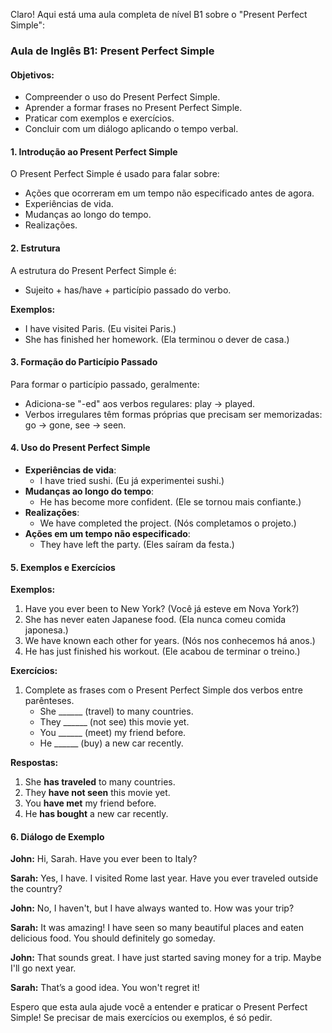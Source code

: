 Claro! Aqui está uma aula completa de nível B1 sobre o "Present Perfect Simple":

### Aula de Inglês B1: Present Perfect Simple

#### Objetivos:

- Compreender o uso do Present Perfect Simple.
- Aprender a formar frases no Present Perfect Simple.
- Praticar com exemplos e exercícios.
- Concluir com um diálogo aplicando o tempo verbal.

#### 1. Introdução ao Present Perfect Simple

O Present Perfect Simple é usado para falar sobre:

- Ações que ocorreram em um tempo não especificado antes de agora.
- Experiências de vida.
- Mudanças ao longo do tempo.
- Realizações.

#### 2. Estrutura

A estrutura do Present Perfect Simple é:

- Sujeito + has/have + particípio passado do verbo.

**Exemplos:**

- I have visited Paris. (Eu visitei Paris.)
- She has finished her homework. (Ela terminou o dever de casa.)

#### 3. Formação do Particípio Passado

Para formar o particípio passado, geralmente:

- Adiciona-se "-ed" aos verbos regulares: play -> played.
- Verbos irregulares têm formas próprias que precisam ser memorizadas: go -> gone, see -> seen.

#### 4. Uso do Present Perfect Simple

- **Experiências de vida**:
  - I have tried sushi. (Eu já experimentei sushi.)
- **Mudanças ao longo do tempo**:
  - He has become more confident. (Ele se tornou mais confiante.)
- **Realizações**:
  - We have completed the project. (Nós completamos o projeto.)
- **Ações em um tempo não especificado**:
  - They have left the party. (Eles saíram da festa.)

#### 5. Exemplos e Exercícios

**Exemplos:**

1. Have you ever been to New York? (Você já esteve em Nova York?)
2. She has never eaten Japanese food. (Ela nunca comeu comida japonesa.)
3. We have known each other for years. (Nós nos conhecemos há anos.)
4. He has just finished his workout. (Ele acabou de terminar o treino.)

**Exercícios:**

1. Complete as frases com o Present Perfect Simple dos verbos entre parênteses.
   - She ______ (travel) to many countries.
   - They ______ (not see) this movie yet.
   - You ______ (meet) my friend before.
   - He ______ (buy) a new car recently.

**Respostas:**

1. She **has traveled** to many countries.
2. They **have not seen** this movie yet.
3. You **have met** my friend before.
4. He **has bought** a new car recently.

#### 6. Diálogo de Exemplo

**John:** Hi, Sarah. Have you ever been to Italy?

**Sarah:** Yes, I have. I visited Rome last year. Have you ever traveled outside the country?

**John:** No, I haven't, but I have always wanted to. How was your trip?

**Sarah:** It was amazing! I have seen so many beautiful places and eaten delicious food. You should definitely go someday.

**John:** That sounds great. I have just started saving money for a trip. Maybe I'll go next year.

**Sarah:** That’s a good idea. You won't regret it!

Espero que esta aula ajude você a entender e praticar o Present Perfect Simple! Se precisar de mais exercícios ou exemplos, é só pedir.
